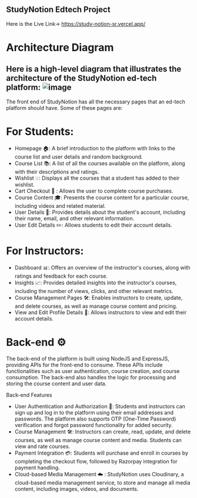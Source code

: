 ## StudyNotion Edtech Project

Here is the Live Link-> https://study-notion-sr.vercel.app/

# Architecture Diagram 

Here is a high-level diagram that illustrates the architecture of the StudyNotion ed-tech platform:
![image](https://github.com/user-attachments/assets/6ef6a023-ebe8-48f8-a9f6-80222366ab1e)
---

The front end of StudyNotion has all the necessary pages that an ed-tech platform should have. Some of these pages are:

# For Students:

- Homepage 🏠: A brief introduction to the platform with links to the course list and user details and random background.
- Course List 📚: A list of all the courses available on the platform, along with their descriptions and ratings.
- Wishlist 💡: Displays all the courses that a student has added to their wishlist.
- Cart Checkout 🛒 : Allows the user to complete course purchases.
- Course Content 🎓: Presents the course content for a particular course, including videos and related material.
- User Details 👤: Provides details about the student's account, including their name, email, and other relevant information.
- User Edit Details ✏️: Allows students to edit their account details.

# For Instructors:

- Dashboard 📊: Offers an overview of the instructor's courses, along with ratings and feedback for each course.
- Insights 📈: Provides detailed insights into the instructor's courses, including the number of views, clicks, and other relevant metrics.
- Course Management Pages 🛠️: Enables instructors to create, update, and delete courses, as well as manage course content and pricing.
- View and Edit Profile Details 👀: Allows instructors to view and edit their account details.
  
# Back-end ⚙️

The back-end of the platform is built using NodeJS and ExpressJS, providing APIs for the front-end to consume. These APIs include functionalities such as user authentication, course creation, and course consumption. The back-end also handles the logic for processing and storing the course content and user data.

Back-end Features
- User Authentication and Authorization 🔐: Students and instructors can sign up and log in to the platform using their email addresses and passwords. The platform also supports OTP (One-Time Password) verification and forgot password functionality for added security.
- Course Management 🛠️: Instructors can create, read, update, and delete courses, as well as manage course content and media. Students can view and rate courses.
- Payment Integration 💳: Students will purchase and enroll in courses by completing the checkout flow, followed by Razorpay integration for payment handling.
- Cloud-based Media Management ☁️ : StudyNotion uses Cloudinary, a cloud-based media management service, to store and manage all media content, including images, videos, and documents.
